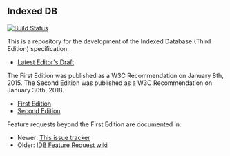 Indexed DB
----------

[![Build Status](https://travis-ci.com/w3c/IndexedDB.svg?branch=master)](https://travis-ci.com/w3c/IndexedDB)

This is a repository for the development of the Indexed Database (Third Edition) specification.
* [Latest Editor's Draft](https://w3c.github.io/IndexedDB/)

The First Edition was published as a W3C Recommendation on January 8th, 2015. The Second Edition was published as a W3C Recommendation on January 30th, 2018.
* [First Edition](https://www.w3.org/TR/2015/REC-IndexedDB-20150108/)
* [Second Edition](https://www.w3.org/TR/2018/REC-IndexedDB-2-20180130/)

Feature requests beyond the First Edition are documented in:
* Newer: [This issue tracker](https://github.com/w3c/IndexedDB/issues)
* Older: [IDB Feature Request wiki](https://www.w3.org/2008/webapps/wiki/IndexedDatabaseFeatures)

